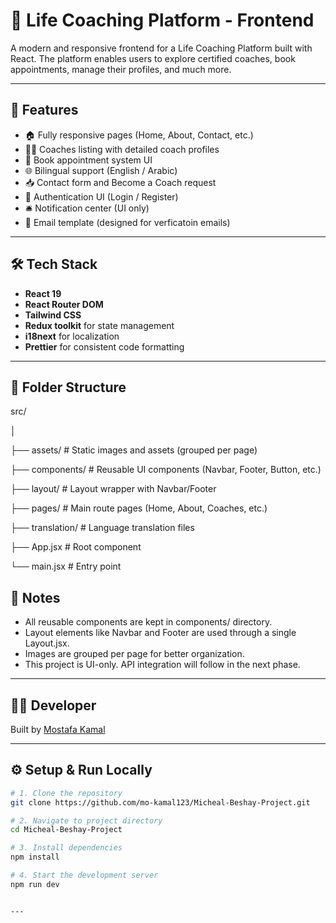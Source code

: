 # 🧠 Life Coaching Platform - Frontend

A modern and responsive frontend for a Life Coaching Platform built with React. The platform enables users to explore certified coaches, book appointments, manage their profiles, and much more.

---

## 🚀 Features

- 🏠 Fully responsive pages (Home, About, Contact, etc.)
- 👨‍🏫 Coaches listing with detailed coach profiles
- 📆 Book appointment system UI
- 🌐 Bilingual support (English / Arabic)
- 📥 Contact form and Become a Coach request
- 🔐 Authentication UI (Login / Register)
- 🛎️ Notification center (UI only)
- 📧 Email template (designed for verficatoin emails)

---

## 🛠️ Tech Stack

- **React 19**
- **React Router DOM**
- **Tailwind CSS**
- **Redux toolkit** for state management 
- **i18next** for localization
- **Prettier** for consistent code formatting

---

## 📁 Folder Structure

src/

│

├── assets/ # Static images and assets (grouped per page)

├── components/ # Reusable UI components (Navbar, Footer, Button, etc.)

├── layout/ # Layout wrapper with Navbar/Footer

├── pages/ # Main route pages (Home, About, Coaches, etc.)

├── translation/ # Language translation files

├── App.jsx # Root component

└── main.jsx # Entry point


## 📌 Notes


- All reusable components are kept in components/ directory.
- Layout elements like Navbar and Footer are used through a single Layout.jsx.
- Images are grouped per page for better organization.
- This project is UI-only. API integration will follow in the next phase.


---

## 👨‍💻 Developer

Built by [Mostafa Kamal](https://mo-kamal-portfolio.netlify.app)


---

## ⚙️ Setup & Run Locally

```bash
# 1. Clone the repository
git clone https://github.com/mo-kamal123/Micheal-Beshay-Project.git

# 2. Navigate to project directory
cd Micheal-Beshay-Project

# 3. Install dependencies
npm install

# 4. Start the development server
npm run dev


---

